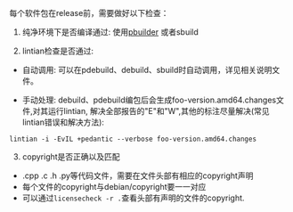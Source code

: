 每个软件包在release前，需要做好以下检查：
1. 纯净环境下是否编译通过:
  使用[pbuilder](pbuilder.md) 或者sbuild

2. lintian检查是否通过: 
* 自动调用:
  可以在pdebuild、debuild、sbuild时自动调用，详见相关说明文件。

* 手动处理:
  debuild、pdebuild编包后会生成foo-version.amd64.changes文件,对其运行lintian, 解决全部报告的"E"和"W",其他的标注尽量解决(常见lintian错误和解决方法):
```
lintian -i -EvIL +pedantic --verbose foo-version.amd64.changes
```

3. copyright是否正确以及匹配
* .cpp .c .h .py等代码文件，需要在文件头部有相应的copyright声明
* 每个文件的copyright与debian/copyright要一一对应
* 可以通过`licensecheck -r .`查看头部有声明的文件的copyright.
